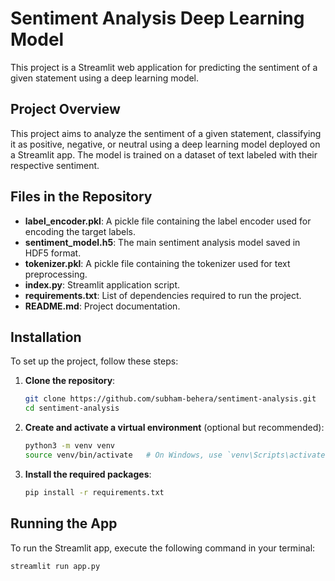 # Sentiment Analysis Deep Learning Model

This project is a Streamlit web application for predicting the sentiment of a given statement using a deep learning model.

## Project Overview

This project aims to analyze the sentiment of a given statement, classifying it as positive, negative, or neutral using a deep learning model deployed on a Streamlit app. The model is trained on a dataset of text labeled with their respective sentiment.

## Files in the Repository

- **label_encoder.pkl**: A pickle file containing the label encoder used for encoding the target labels.
- **sentiment_model.h5**: The main sentiment analysis model saved in HDF5 format.
- **tokenizer.pkl**: A pickle file containing the tokenizer used for text preprocessing.
- **index.py**: Streamlit application script.
- **requirements.txt**: List of dependencies required to run the project.
- **README.md**: Project documentation.


## Installation

To set up the project, follow these steps:

1. **Clone the repository**:
    ```bash
    git clone https://github.com/subham-behera/sentiment-analysis.git
    cd sentiment-analysis
    ```

2. **Create and activate a virtual environment** (optional but recommended):
    ```bash
    python3 -m venv venv
    source venv/bin/activate   # On Windows, use `venv\Scripts\activate`
    ```

3. **Install the required packages**:
    ```bash
    pip install -r requirements.txt
    ```

## Running the App

To run the Streamlit app, execute the following command in your terminal:
```bash
streamlit run app.py
